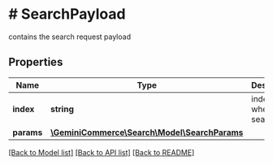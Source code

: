 # # SearchPayload
contains the search request payload

## Properties 


Name | Type | Description | Notes
------------ | ------------- | ------------- | -------------
**index**| **string** | index where to search data  |
**params**| [**\GeminiCommerce\Search\Model\SearchParams**](SearchParams.md) |   |


[[Back to Model list]](../../README.md#models) [[Back to API list]](../../README.md#endpoints) [[Back to README]](../../README.md)

